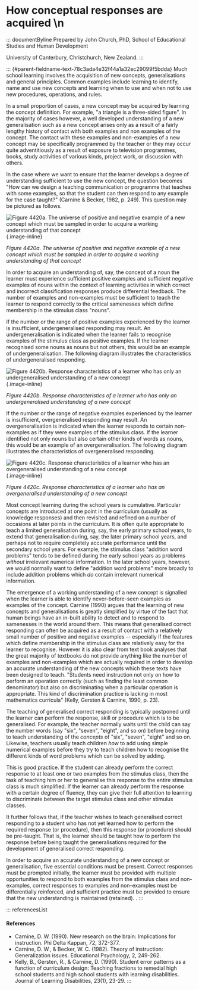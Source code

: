 # How conceptual responses are acquired \n

::: documentByline
Prepared by John Church, PhD, School of Educational Studies and Human
Development

University of Canterbury, Christchurch, New Zealand.
:::

::: {#parent-fieldname-text-78c3ada4e32f44a1a32ec29099f5bdda}
Much school learning involves the acquisition of new concepts,
generalisations and general principles. Common examples include learning
to identify, name and use new concepts and learning when to use and when
not to use new procedures, operations, and rules.

In a small proportion of cases, a new concept may be acquired by
learning the concept definition. For example, "a triangle is a
three-sided figure". In the majority of cases however, a well developed
understanding of a new generalisation such as a new concept arises only
as a result of a fairly lengthy history of contact with both examples
and non examples of the concept. The contact with these examples and
non-examples of a new concept may be specifically programmed by the
teacher or they may occur quite adventitiously as a result of exposure
to television programmes, books, study activities of various kinds,
project work, or discussion with others.

In the case where we want to ensure that the learner develops a degree
of understanding sufficient to use the new concept, the question becomes
"How can we design a teaching communication or programme that teaches
with some examples, so that the student can then respond to any example
for the case taught?" (Carnine & Becker, 1982, p. 249). This question
may be pictured as follows.

![Figure 4420a. The universe of positive and negative example of a new
concept which must be sampled in order to acquire a working
understanding of that
concept](../../../../../assets/images/Figure4420a.png "Figure 4420a. The universe of positive and negative example of a new concept which must be sampled in order to acquire a working understanding of that concept"){.image-inline}

*Figure 4420a. The universe of positive and negative example of a new
concept which must be sampled in order to acquire a working
understanding of that concept*

In order to acquire an understanding of, say, the concept of a noun the
learner must experience sufficient positive examples and sufficient
negative examples of nouns within the context of learning activities in
which correct and incorrect classification responses produce
differential feedback. The number of examples and non-examples must be
sufficient to teach the learner to respond correctly to the critical
samenesses which define membership in the stimulus class "nouns".

If the number or the range of positive examples experienced by the
learner is insufficient, undergeneralised responding may result. An
undergeneralisation is indicated when the learner fails to recognise
examples of the stimulus class as positive examples. If the learner
recognised some nouns as nouns but not others, this would be an example
of undergeneralisation. The following diagram illustrates the
characteristics of undergeneralised responding.

![Figure 4420b. Response characteristics of a learner who has only an
undergeneralised understanding of a new
concept](../../../../../assets/images/Figure4420b.png "Figure 4420b. Response characteristics of a learner who has only an undergeneralised understanding of a new concept"){.image-inline}

*Figure 4420b. Response characteristics of a learner who has only an
undergeneralised understanding of a new concept*

If the number or the range of negative examples experienced by the
learner is insufficient, overgeneralised responding may result. An
overgeneralisation is indicated when the learner responds to certain
non-examples as if they were examples of the stimulus class. If the
learner identified not only nouns but also certain other kinds of words
as nouns, this would be an example of an overgeneralisation. The
following diagram illustrates the characteristics of overgeneralised
responding.

![Figure 4420c. Response characteristics of a learner who has an
overgeneralised understanding of a new
concept](../../../../../assets/images/Figure4420c.png "Figure 4420c. Response characteristics of a learner who has an overgeneralised understanding of a new concept"){.image-inline}

*Figure 4420c. Response characteristics of a learner who has an
overgeneralised understanding of a new concept*

Most concept learning during the school years is cumulative. Particular
concepts are introduced at one point in the curriculum (usually as
knowledge responses) and then revisited and refined on a number of
occasions at later points in the curriculum. It is often quite
appropriate to teach a limited generalisation during, say, the early
primary school years, to extend that generalisation during, say, the
later primary school years, and perhaps not to require completely
accurate performance until the secondary school years. For example, the
stimulus class "addition word problems" tends to be defined during the
early school years as problems *without* irrelevant numerical
information. In the later school years, however, we would normally want
to define "addition word problems" more broadly to include addition
problems which *do* contain irrelevant numerical information.

The emergence of a working understanding of a new concept is signalled
when the learner is able to identify never-before-seen examples as
examples of the concept. Carnine (1990) argues that the learning of new
concepts and generalisations is greatly simplified by virtue of the fact
that human beings have an in-built ability to detect and to respond to
samenesses in the world around them. This means that generalised correct
responding can often be acquired as a result of contact with a
relatively small number of positive and negative examples -- especially
if the features which define membership in the stimulus class are
relatively easy for the learner to recognise. However it is also clear
from text book analyses that the great majority of textbooks do not
provide anything like the number of examples and non-examples which are
actually required in order to develop an accurate understanding of the
new concepts which these texts have been designed to teach. "Students
need instruction not only on how to perform an operation correctly (such
as finding the least common denominator) but also on discriminating when
a particular operation is appropriate. This kind of discrimination
practice is lacking in most mathematics curricula" (Kelly, Gersten &
Carnine, 1990, p. 23).

The teaching of generalised correct responding is typically postponed
until the learner can perform the response, skill or procedure which is
to be generalised. For example, the teacher normally waits until the
child can say the number words (say "six", "seven", "eight", and so on)
before beginning to teach understanding of the *concepts* of "six",
"seven", "eight" and so on. Likewise, teachers usually teach children
*how* to add using simple numerical examples before they try to teach
children how to recognise the different kinds of word problems which can
be solved by adding.

This is good practice. If the student can already perform the correct
response to at least one or two examples from the stimulus class, then
the task of teaching him or her to generalise this response to the
entire stimulus class is much simplified. If the learner can already
perform the response with a certain degree of fluency, they can give
their full attention to learning to discriminate between the target
stimulus class and other stimulus classes.

It further follows that, if the teacher wishes to teach generalised
correct responding to a student who has not yet learned how to perform
the required response (or procedure), then this response (or procedure)
should be pre-taught. That is, the learner should be taught how to
perform the response before being taught the generalisations required
for the development of generalised correct responding.

In order to acquire an accurate understanding of a new concept or
generalisation, five essential conditions must be present. Correct
responses must be prompted initially, the learner must be provided with
multiple opportunities to respond to both examples from the stimulus
class and non-examples, correct responses to examples and non-examples
must be differentially reinforced, and sufficient practice must be
provided to ensure that the new understanding is maintained (retained).
.
:::

::: referencesList
#### References

-   Carnine, D. W. (1990). New research on the brain: Implications for
    instruction. Phi Delta Kappan, 72, 372-377.
-   Carnine, D. W., & Becker, W. C. (1982). Theory of instruction:
    Generalization issues. Educational Psychology, 2, 249-262.
-   Kelly, B., Gersten, R., & Carnine, D. (1990). Student error patterns
    as a function of curriculum design: Teaching fractions to remedial
    high school students and high school students with learning
    disabilities. Journal of Learning Disabilities, 23(1), 23-29.
:::
